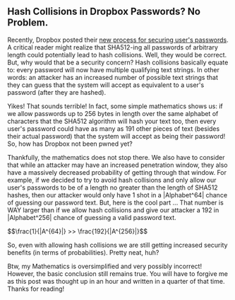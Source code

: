 ## Hash Collisions in Dropbox Passwords? No Problem.

Recently, Dropbox posted their [new process for securing user's passwords](https://blogs.dropbox.com/tech/2016/09/how-dropbox-securely-stores-your-passwords/). A critical reader might realize that SHA512-ing all passwords of arbitrary length could potentially lead to hash collisions. Well, they would be correct. But, why would that be a security concern? Hash collisions basically equate to: every password will now have multiple qualifying text strings. In other words: an attacker has an increased number of possible text strings that they can guess that the system will accept as equivalent to a user's password (after they are hashed).

Yikes! That sounds terrible! In fact, some simple mathematics shows us: if we allow passwords up to 256 bytes in length over the same alphabet of characters that the SHA512 algorithm will hash your text too, then every user's password could have as many as 191 other pieces of text (besides their actual password) that the system will accept as being their password! So, how has Dropbox not been pwned yet?

Thankfully, the mathematics does not stop there. We also have to consider that while an attacker may have an increased penetration window, they also have a massively decreased probability of getting through that window. For example, if we decided to try to avoid hash collisions and only allow our user's passwords to be of a length no greater than the length of SHA512 hashes, then our attacker would only have 1 shot in a \|Alphabet^64\| chance of guessing our password text. But, here is the cool part ... That number is WAY larger than if we allow hash collisions and give our attacker a 192 in \|Alphabet^256\| chance of guessing a valid password text.

\$\$\frac{1}{|A^{64}|} >> \frac{192}{|A^{256}|}\$\$

So, even with allowing hash collisions we are still getting increased security benefits (in terms of probabilities). Pretty neat, huh?

Btw, my Mathematics is oversimplified and very possibly incorrect! However, the basic conclusion still remains true. You will have to forgive me as this post was thought up in an hour and written in a quarter of that time. Thanks for reading!